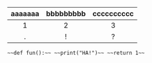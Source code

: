 |aaaaaaa|bbbbbbbbb|cccccccccc|
|:---:|:---:|:---:|
|1|2|3|
|.|!|?|
`
~~def fun():~~
  ~~print("HA!")~~
  ~~return 1~~
`
